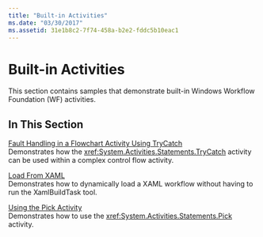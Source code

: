 ```yaml
---
title: "Built-in Activities"
ms.date: "03/30/2017"
ms.assetid: 31e1b8c2-7f74-458a-b2e2-fddc5b10eac1
---
```

# Built-in Activities

This section contains samples that demonstrate built-in Windows Workflow Foundation (WF) activities.

## In This Section

[Fault Handling in a Flowchart Activity Using TryCatch](fault-handling-in-a-flowchart-activity-using-trycatch.md)\
Demonstrates how the <xref:System.Activities.Statements.TryCatch> activity can be used within a complex control flow activity.

[Load From XAML](load-from-xaml.md)\
Demonstrates how to dynamically load a XAML workflow without having to run the XamlBuildTask tool.

[Using the Pick Activity](using-the-pick-activity.md)\
Demonstrates how to use the <xref:System.Activities.Statements.Pick> activity.
